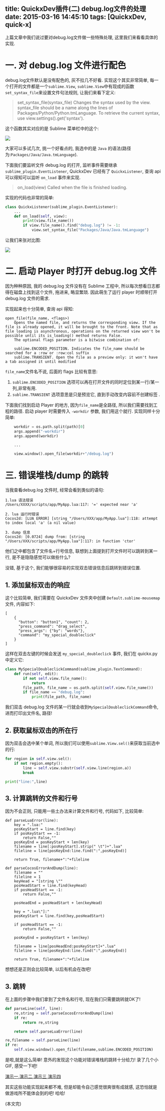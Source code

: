 title: QuickxDev插件(二) debug.log文件的处理
date: 2015-03-16 14:45:10
tags: [QuickxDev, quick-x]
---


上篇文章中我们说过要对debug.log文件做一些特殊处理, 这里我们来看看具体的实现.

<!-- more -->

# 一. 对 debug.log 文件进行配色

debug.log文件默认是没有配色的, 灰不拉几不好看. 实现这个其实非常简单, 每一个打开的文件都是一个`sublime.View`, `sublime.View`中有现成的函数`set_syntax_file`来设置文件句法规则, 让我们来看下定义:

> set_syntax_file(syntax_file)
Changes the syntax used by the view. syntax_file should be a name along the lines of Packages/Python/Python.tmLanguage. To retrieve the current syntax, use view.settings().get('syntax').

这个函数其实对应的是 Sublime 菜单栏中的这个:

![][1]

大家可以多试几次, 挑一个好看点的, 我选中的是 `Java` 的语法(路径为:`Packages/Java/Java.tmLanguage`).

下面我们要监听文件 debug.log 的打开, 监听事件需要继承`sublime_plugin.EventListener`, QuickxDev 已经有了 `QuickxListener`, 查询 api 可以得知可以监听 `on_load` 事件来实现.

> on_load(view)	
Called when the file is finished loading.

实现的代码也非常的简单:

```python
class QuickxListener(sublime_plugin.EventListener):
	...
	def on_load(self, view):
		print(view.file_name())
		if view.file_name().find("debug.log") != -1:
			view.set_syntax_file("Packages/Java/Java.tmLanguage")
```

让我们来张对比图:

![][2]


# 二. 启动 Player 时打开 debug.log 文件

因为种种原因, 我的 debug.log 文件没有在 Sublime 工程中, 所以每次想看日志都得在磁盘上找到这个文件, 拖进来, 略显繁琐. 因此萌生了运行 player 时顺带打开 debug.log 文件的需求.

实现起来也十分简单, 查询 api 得知:

```
open_file(file_name, <flags>)	
	Opens the named file, and returns the corresponding view. If the file is already opened, it will be brought to the front. Note that as file loading is asynchronous, operations on the returned view won't be possible until its is_loading() method returns False.
	The optional flags parameter is a bitwise combination of:

	sublime.ENCODED_POSITION. Indicates the file_name should be searched for a :row or :row:col suffix
	sublime.TRANSIENT. Open the file as a preview only: it won't have a tab assigned it until modified
```
`file_name`文件名不说, 后面的 flags 比较有意思: 

1. `sublime.ENCODED_POSITION` 选项可以再在打开文件的同时定位到某一行/某一列,非常有用.
2. `sublime.TRANSIENT` 选项意思是只是预览它, 直到手动改变内容前不创建标签 .

下面我们找到启动 Player 的地方, 因为`file_name`是全路径, 所以我们需要找到工程的路径. 启动 player 时需要传入 `-workdir` 参数, 我们用这个就行. 实现同样十分简单:

```python
	workdir = os.path.split(path)[0]
	args.append("-workdir")
	args.append(workdir)

	...

	view.window().open_file(workdir+"/debug.log")
```

# 三. 错误堆栈/dump 的跳转

当我查看debug.log 文件时, 经常会看到类似的语句:

```
1.lua 语法错误
/Users/XXXX/scripts/app/MyApp.lua:117: '=' expected near 'a'

2. lua 运行时错误
Cocos2d: [LUA ERROR] [string "/Users/XXX/app/MyApp.lua"]:118: attempt to index local 'a' (a nil value)

3. dump 信息
Cocos2d: [0.0724] dump from: [string "/Users/XXX/scripts/app/MyApp.lua"]:117: in function 'ctor'
```
他们之中都包含了文件名+行号信息, 联想到上面提到打开文件时可以跳转到某一行, 是不是隐隐感觉可以做些什么?

没错, 基于这个, 我们能够很容易的实现双击错误信息后跳转到错误位置.

## 1. 添加鼠标双击的响应

这个比较简单, 我们需要在 QuickxDev 文件夹中创建 `Default.sublime-mousemap` 文件, 内容如下:

```
[
	{
	  "button": "button1", "count": 2,
	  "press_command": "drag_select",
	  "press_args": {"by": "words"},
	  "command": "my_special_doubleclick"
	}
]
```

这样在双击左键的时候会发送 `my_special_doubleclick` 事件, 我们在 quickx.py 中定义它:

```python
class MySpecialDoubleclickCommand(sublime_plugin.TextCommand):
	def run(self, edit):
		if not self.view.file_name():
			return
		file_path, file_name = os.path.split(self.view.file_name())
		if file_name == "debug.log":
			print(file_path, file_name)
```

我们双击 debug.log 文件的某一行就会收到`MySpecialDoubleclickCommand`命令, 进而打印出文件名, 路径!


## 2. 获取鼠标双击的所在行

因为双击会选中某个单词, 所以我们可以使用`sublime.View.sel()`来获取当前选中的行:

```python
for region in self.view.sel():
	if not region.empty():
		line = self.view.substr(self.view.line(region.a))
		break

print("line:",line)
```

## 3. 计算跳转的文件和行号

因为不会正则, 只能用一些土办法来计算文件和行号, 代码如下, 比较简单:

```
def parseLuaError(line):
	key = ".lua:"
	posKeyStart = line.find(key)
	if posKeyStart == -1:
		return False,""
	posKeyEnd = posKeyStart + len(key)
	filename = line[:posKeyStart].strip(" \t")+".lua"
	fileline = line[posKeyEnd:line.find(":",posKeyEnd)]

	return True, filename+":"+fileline

def parseCocosErrorAndDump(line):
	filename = ""
	fileline = 1
	keyHead = "[string \""
	posHeadStart = line.find(keyHead)
	if posHeadStart == -1:
		return False,""

	posHeadEnd = posHeadStart + len(keyHead)

	key = ".lua\"]:"
	posKeyStart = line.find(key,posHeadStart)
	
	if posHeadStart == -1:
		return False,""

	posKeyEnd = posKeyStart + len(key)

	filename = line[posHeadEnd:posKeyStart]+".lua"
	fileline = line[posKeyEnd:line.find(":",posKeyEnd)]

	return True, filename+":"+fileline
```
想想还是正则会比较简单, 以后有机会在改吧!

## 3. 跳转

在上面的步骤中我们拿到了文件名和行号, 现在我们只需要跳转就OK了!

```python
def parseLine(self, line):
	re,string = self.parseCocosErrorAndDump(line)
	if re:
		return re,string

	return self.parseLuaError(line)

re,filename = self.parseLine(line)
if re:
	self.view.window().open_file(filename,sublime.ENCODED_POSITION)
```

是啦,就是这么简单! 意外的发现这个功能对错误堆栈的跳转十分给力! 录了几个小 GIF, 感受一下吧!


[演示一][3],[演示二][4],[演示三][5],[演示四][6]


其实这些功能实现起来都不难, 但是却能令自己感觉很爽很有成就感, 这恐怕就是做游戏所不能体会到的吧! 哈哈!

(本文完)


[1]: /img/QQ20150316-2.jpg
[2]: /img/QQ20150316-3.jpg
[3]: /img/2015-03-19-001.gif
[4]: /img/2015-03-19-002.gif
[5]: /img/2015-03-19-003.gif
[6]: http://ww1.sinaimg.cn/large/7f870d23jw1eqb60t0ritg20yc0bie82.gif